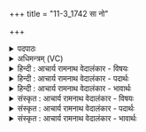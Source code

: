 +++
title = "11-3_1742 सा नो"

+++
<details><summary>पदपाठः</summary>

सा꣢। नः꣡। अ꣣द्य꣢। अ꣣। द्य꣢। आ꣣भर꣡द्व꣢सुः। आ꣣भर꣢त्। व꣣सुः। वि꣢। उ꣣च्छ। दुहितः। दिवः। या꣢। उ꣣। व्यौ꣡च्छः꣢꣯। वि꣣। औ꣡च्छः꣢꣯। स꣡ही꣢꣯यसि। स꣣त्य꣡श्र꣢वसि। स꣣त्य꣢। श्र꣣वसि। वाय्ये꣢। सु꣡जा꣢꣯ते। सु। जा꣣ते। अ꣡श्व꣢꣯सूनृते। अ꣡श्व꣢꣯। सू꣣नृते। १७४२।
</details>

<details><summary>अधिमन्त्रम् (VC)</summary>

- उषाः
- सत्यश्रवा आत्रेयः
- पङ्क्तिः
- पञ्चमः
</details>

<details><summary>हिन्दी : आचार्य रामनाथ वेदालंकार - विषयः</summary>

आगे फिर उसी विषय को कहते है।
</details>

<details><summary>हिन्दी : आचार्य रामनाथ वेदालंकार - पदार्थः</summary>

पदार्थान्वयभाषाः -  हे (सुजाते) सुप्रसिद्ध, (अश्वसूनृते) व्यापक प्रिय सत्य वेदवाणीवाली, (दिवः दुहितः) दिव्यप्रकाश को दुह कर देनेवाली जगन्माता ! (आभरद्वसुः) दिव्यधनों को लानेवाली (सा) वह तू (अद्य) आज (नः) हमारे लिए (व्युच्छ) तमोगुण वा अविद्या के अन्धकार को दूर करके विवेकख्याति का प्रकाश फैला, (या उ) जो तू (सहीयसि) अति सहनशील, (सत्यश्रवसि) सत्य यशवाले, (वाय्ये) सत्सङ्ग के लिए प्राप्तव्य किसी महापुरुष में (व्यौच्छः) प्रकाश उत्पन्न करती है ॥३॥
</details>

<details><summary>हिन्दी : आचार्य रामनाथ वेदालंकार - भावार्थः</summary>

भावार्थभाषाः -  जगदीश्वरी माँ जैसे महापुरुषों के हृदय में प्रकाश उत्पन्न करती है,वैसे ही हमें भी दिव्य प्रकाश से अनुगृहीत करे ॥३॥
</details>

<details><summary>संस्कृत : आचार्य रामनाथ वेदालंकार - विषयः</summary>

अथ पुनस्तमेव विषयमाह।
</details>

<details><summary>संस्कृत : आचार्य रामनाथ वेदालंकार - पदार्थः</summary>

पदार्थान्वयभाषाः -  हे (सुजाते) सुप्रिसद्धे, (अश्वसूनृते) अश्वाव्याप्ता महती सूनृता प्रियसत्यात्मिका वेदवाग् यस्याः तादृशि (दिवः दुहितः) दिव्यप्रकाशस्य दोग्ध्रि जगन्मातः ! (आभरद्वसुः) आहरति दिव्यानि वसूनि या तादृशी (सा) त्वम् (अद्य) अस्मिन् दिने (नः) अस्मभ्यम् (व्युच्छ) तमोगुणमविद्यान्धकारं च विवास्य सत्त्वगुणस्य विद्यायाश्च प्रकाशं जनय, (या उ) या खलु त्वम् (सहीयसि) अतिशयेन सहनशीले, (सत्यश्रवसि) सत्ययशसि (वाय्ये) सत्सङ्गाय प्राप्तव्ये कस्मिंश्चिन्महापुरुषे।[वा गतिगन्धनयोः,ण्यत्।] (व्यौच्छः) प्रकाशं जनयसि ॥३॥२
</details>

<details><summary>संस्कृत : आचार्य रामनाथ वेदालंकार - भावार्थः</summary>

भावार्थभाषाः -  जगदीश्वरी माता यथा महापुरुषाणां हृदये प्रकाशं जनयति तथैवास्मानपि दिव्यप्रकाशप्रदानेनानुगृह्णातु ॥३॥
</details>